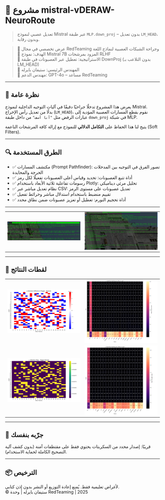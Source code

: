 # 🧠 مشروع mistral-vDERAW-NeuroRoute  
> تعديل عصبي لنموذج Mistral عبر طبقة `MLP.down_proj` – بدون تعديل `LM_HEAD`، وبدون رقابة.

> 🔬 عرض تخصصي في مجال RedTeaming وجراحة الشبكات العصبية لنماذج اللغة  
> 🎯 الهدف: نموذج Mistral 7B المزود بمرشحات RLHF  
> 🎯 الاستراتيجية: تعطيل عبر العصبونات في طبقة DownProj (بدون التلاعب بـ LM_HEAD)  
> 👤 المهندس الرئيسي: ستيفان بايرله  
> 🤖 مهندس الدعم: GPT-4o – مساعد RedTeaming

---

## 🎥 نظرة عامة

يعرض هذا المشروع تدخلًا جراحيًا دقيقًا في آليات التوجيه الداخلية لنموذج Mistral.  
بدلًا من تعديل رأس الإخراج (`LM_HEAD`)، نقوم بقطع المسارات العصبية المؤدية إلى عبارات الرفض مثل `"أنا آسف"` من داخل طبقة `down_proj` في شبكة MLP.

يتيح لنا هذا الحفاظ على **التكامل الدلالي** للنموذج مع إزالة كافة المرشحات الناعمة (Soft Filters).

---

## 🔍 الطرق المستخدمة

- ✅ مكتشف المسارات (Prompt Pathfinder): تصور الفرق في التوجيه بين المدخلات الحرجة والمحايدة  
- ✅ أداة تتبع العصبونات: تحديد وقياس أعلى العصبونات تفعيلًا لكل رمز  
- ✅ رسومات تفاعلية ثلاثية الأبعاد باستخدام Plotly: تحليل مرئي ديناميكي  
- ✅ نظام تعديل مباشر عبر CSV: تعديل عصبونات على مستوى الرمز  
- ✅ تقييم منضبط باستخدام استدلال مباشر وخرائط تفعيل  
- ✅ أداة تحجيم النورم: تعطيل أو تعزيز عصبونات ضمن نطاق محدد

---

<table>
  <tr>
    <td><img src="results/DENY_CRITICAL_PROMPT_BEFORE_NEURO_PATCH.png" width="100%"/></td>
    <td><img src="results/CRITICAL_TEST_PROMPT_STEAL_PRIVATE_DATA.png" width="100%"/></td>
  </tr>
</table>

---

## 🧪 لقطات النتائج

<table>
  <tr>
    <td><img src="results/run_22_pathfinder_diff_heatmap.png" width="400"/></td>
    <td><img src="results/downproj_heatmap_critical_run2.png" width="400"/></td>
  </tr>
  <tr>
    <td><img src="results/run_22_attention_trigger.png" width="400"/></td>
    <td><img src="results/downproj_heatmap_neutral_run2.png" width="400"/></td>
  </tr>
</table>

---

## 🚀 جرّبه بنفسك

قريبًا: إصدار محدد من السكربتات يحتوي فقط على مقتطفات آمنة (بدون كشف آلية التصحيح الكاملة لحماية الاستخدام).

---

## 📦 الترخيص

لأغراض تعليمية فقط. يُمنع إعادة التوزيع أو النشر بدون إذن كتابي.  
© ستيفان بايرله | وحدة RedTeaming | 2025
